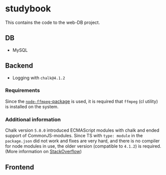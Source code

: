 # studybook

This contains the code to the web-DB project.

## DB

- MySQL

## Backend

- Logging with `chalk@4.1.2`

### Requirements

Since the [`node-ffmpeg`-package](https://www.npmjs.com/package/ffmpeg) is used, it is required that `ffmpeg` (cl utility) is installed on the system.

### Additional information

Chalk version `5.0.0` introduced ECMAScript modules with chalk and ended support of CommonJS-modules. Since TS with `type: module` in the `package.json` did not work and fixes are very hard, and there is no compiler for node modules in use, the older version (compatible to `4.1.2`) is required. (More information on [StackOverflow](https://stackoverflow.com/questions/70309135/chalk-error-err-require-esm-require-of-es-module))

## Frontend
